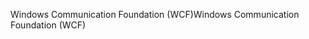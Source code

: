 <span data-ttu-id="79c9f-101">Windows Communication Foundation (WCF)</span><span class="sxs-lookup"><span data-stu-id="79c9f-101">Windows Communication Foundation (WCF)</span></span>